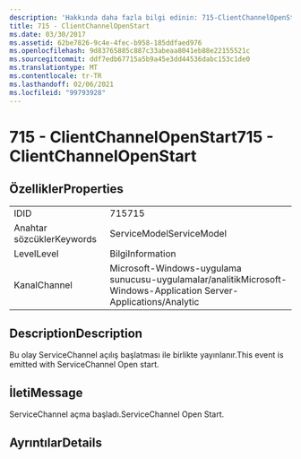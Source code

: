 ```yaml
---
description: 'Hakkında daha fazla bilgi edinin: 715-ClientChannelOpenStart'
title: 715 - ClientChannelOpenStart
ms.date: 03/30/2017
ms.assetid: 62be7826-9c4e-4fec-b958-185ddfaed976
ms.openlocfilehash: 9d83765885c887c33abeaa8041eb88e22155521c
ms.sourcegitcommit: ddf7edb67715a5b9a45e3dd44536dabc153c1de0
ms.translationtype: MT
ms.contentlocale: tr-TR
ms.lasthandoff: 02/06/2021
ms.locfileid: "99793928"
---
```

# <a name="715---clientchannelopenstart"></a><span data-ttu-id="899c4-103">715 - ClientChannelOpenStart</span><span class="sxs-lookup"><span data-stu-id="899c4-103">715 - ClientChannelOpenStart</span></span>

## <a name="properties"></a><span data-ttu-id="899c4-104">Özellikler</span><span class="sxs-lookup"><span data-stu-id="899c4-104">Properties</span></span>  
  
|||  
|-|-|  
|<span data-ttu-id="899c4-105">ID</span><span class="sxs-lookup"><span data-stu-id="899c4-105">ID</span></span>|<span data-ttu-id="899c4-106">715</span><span class="sxs-lookup"><span data-stu-id="899c4-106">715</span></span>|  
|<span data-ttu-id="899c4-107">Anahtar sözcükler</span><span class="sxs-lookup"><span data-stu-id="899c4-107">Keywords</span></span>|<span data-ttu-id="899c4-108">ServiceModel</span><span class="sxs-lookup"><span data-stu-id="899c4-108">ServiceModel</span></span>|  
|<span data-ttu-id="899c4-109">Level</span><span class="sxs-lookup"><span data-stu-id="899c4-109">Level</span></span>|<span data-ttu-id="899c4-110">Bilgi</span><span class="sxs-lookup"><span data-stu-id="899c4-110">Information</span></span>|  
|<span data-ttu-id="899c4-111">Kanal</span><span class="sxs-lookup"><span data-stu-id="899c4-111">Channel</span></span>|<span data-ttu-id="899c4-112">Microsoft-Windows-uygulama sunucusu-uygulamalar/analitik</span><span class="sxs-lookup"><span data-stu-id="899c4-112">Microsoft-Windows-Application Server-Applications/Analytic</span></span>|  
  
## <a name="description"></a><span data-ttu-id="899c4-113">Description</span><span class="sxs-lookup"><span data-stu-id="899c4-113">Description</span></span>  

 <span data-ttu-id="899c4-114">Bu olay ServiceChannel açılış başlatması ile birlikte yayınlanır.</span><span class="sxs-lookup"><span data-stu-id="899c4-114">This event is emitted with ServiceChannel Open start.</span></span>  
  
## <a name="message"></a><span data-ttu-id="899c4-115">İleti</span><span class="sxs-lookup"><span data-stu-id="899c4-115">Message</span></span>  

 <span data-ttu-id="899c4-116">ServiceChannel açma başladı.</span><span class="sxs-lookup"><span data-stu-id="899c4-116">ServiceChannel Open Start.</span></span>  
  
## <a name="details"></a><span data-ttu-id="899c4-117">Ayrıntılar</span><span class="sxs-lookup"><span data-stu-id="899c4-117">Details</span></span>

